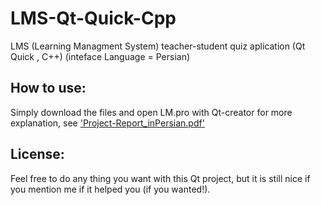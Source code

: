 # LMS-Qt-Quick-Cpp
LMS (Learning Managment System) teacher-student quiz aplication  (Qt Quick , C++)
(inteface Language = Persian)

## How to use:
Simply download the files and open LM.pro with Qt-creator
for more explanation, see <a href='https://github.com/Alireza499/LMS-Qt-Quick-Cpp/blob/main/Project-Report_inPersian.pdf'>'Project-Report_inPersian.pdf' </a>

## License:
Feel free to do any thing you want with this Qt project, but it is still nice if you mention me if it helped you (if you wanted!).


